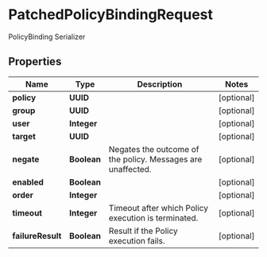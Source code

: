 

# PatchedPolicyBindingRequest

PolicyBinding Serializer

## Properties

| Name | Type | Description | Notes |
|------------ | ------------- | ------------- | -------------|
|**policy** | **UUID** |  |  [optional] |
|**group** | **UUID** |  |  [optional] |
|**user** | **Integer** |  |  [optional] |
|**target** | **UUID** |  |  [optional] |
|**negate** | **Boolean** | Negates the outcome of the policy. Messages are unaffected. |  [optional] |
|**enabled** | **Boolean** |  |  [optional] |
|**order** | **Integer** |  |  [optional] |
|**timeout** | **Integer** | Timeout after which Policy execution is terminated. |  [optional] |
|**failureResult** | **Boolean** | Result if the Policy execution fails. |  [optional] |



